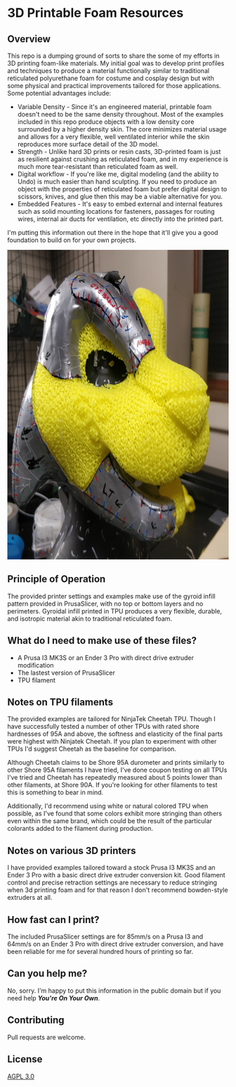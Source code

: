 # 3D Printable Foam Resources

## Overview

This repo is a dumping ground of sorts to share the some of my efforts in 3D printing foam-like materials. My initial goal was to develop print profiles and techniques to produce a material functionally similar to traditional reticulated polyurethane foam for costume and cosplay design but with some physical and practical improvements tailored for those applications. Some potential advantages include:

- Variable Density - Since it's an engineered material, printable foam doesn't need to be the same density throughout. Most of the examples included in this repo produce objects with a low density core surrounded by a higher density skin. The core minimizes material usage and allows for a very flexible, well ventilated interior while the skin reproduces more surface detail of the 3D model.
- Strength - Unlike hard 3D prints or resin casts, 3D-printed foam is just as resilient against crushing as reticulated foam, and in my experience is much more tear-resistant than reticulated foam as well.
- Digital workflow - If you're like me, digital modeling (and the ability to Undo) is much easier than hand sculpting. If you need to produce an object with the properties of reticulated foam but prefer digital design to scissors, knives, and glue then this may be a viable alternative for you.
- Embedded Features - It's easy to embed external and internal features such as solid mounting locations for fasteners, passages for routing wires, internal air ducts for ventilation, etc directly into the printed part.

I'm putting this information out there in the hope that it'll give you a good foundation to build on for your own projects.

<img src="doc/images/head_1.jpg" width="800" height="704">

## Principle of Operation

The provided printer settings and examples make use of the gyroid infill pattern provided in PrusaSlicer, with no top or bottom layers and no perimeters. Gyroidal infill printed in TPU produces a very flexible, durable, and isotropic material akin to traditional reticulated foam.

## What do I need to make use of these files?
- A Prusa I3 MK3S or an Ender 3 Pro with direct drive extruder modification
- The lastest version of PrusaSlicer
- TPU filament

## Notes on TPU filaments
The provided examples are tailored for NinjaTek Cheetah TPU. Though I have successfully tested a number of other TPUs with rated shore hardnesses of 95A and above, the softness and elasticity of the final parts were highest with Ninjatek Cheetah. If you plan to experiment with other TPUs I'd suggest Cheetah as the baseline for comparison.

Although Cheetah claims to be Shore 95A durometer and prints similarly to other Shore 95A filaments I have tried, I've done coupon testing on all TPUs I've tried and Cheetah has repeatedly measured about 5 points lower than other filaments, at Shore 90A. If you're looking for other filaments to test this is something to bear in mind.

Additionally, I'd recommend using white or natural colored TPU when possible, as I've found that some colors exhibit more stringing than others even within the same brand, which could be the result of the particular colorants added to the filament during production.

## Notes on various 3D printers
I have provided examples tailored toward a stock Prusa I3 MK3S and an Ender 3 Pro with a basic direct drive extruder conversion kit. Good filament control and precise retraction settings are necessary to reduce stringing when 3d printing foam and for that reason I don't recommend bowden-style extruders at all.

## How fast can I print?
The included PrusaSlicer settings are for 85mm/s on a Prusa I3 and 64mm/s on an Ender 3 Pro with direct drive extruder conversion, and have been reliable for me for several hundred hours of printing so far.
 
## Can you help me?
No, sorry. I'm happy to put this information in the public domain but if you need help ***You're On Your Own***.

## Contributing
Pull requests are welcome.

## License
[AGPL 3.0](https://opensource.org/licenses/AGPL-3.0)